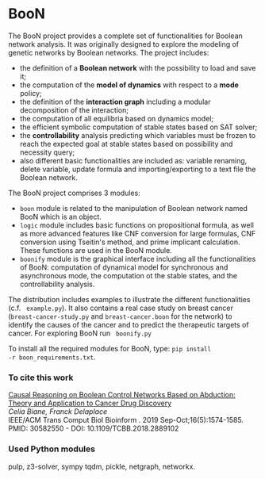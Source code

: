 <h1> BooN  </h1>
The BooN project provides a complete set of functionalities for Boolean network analysis. 
It was originally designed to explore the modeling of genetic networks by Boolean networks. 
The project includes:
    <ul>
    <li> the definition of a <b>Boolean network</b> with the possibility to load and save it; </li>
    <li> the computation of the <b>model of dynamics</b> with respect to a <b>mode</b> policy;  </li>
    <li> the definition of the <b>interaction graph</b> including a modular decomposition of the interaction;  </li>
    <li> the  computation of all equilibria based on dynamics model;  </li>
    <li> the efficient symbolic computation of stable states based on SAT solver;  </li>
    <li> the <b>controllability</b> analysis predicting which variables must be frozen 
         to reach the expected goal at stable states based on possibility and necessity query;</li>
   <li>also different basic functionalities are included as: variable renaming, delete variable,
     update formula and importing/exporting to a text file the Boolean network. </li>
    </ul>

The BooN project comprises 3 modules:
<ul>
<li> <code>boon</code> module is related to the manipulation of Boolean network named BooN which is an object.</li>
<li>  <code>logic</code> module includes basic functions on propositional formula,
as well as more advanced features like CNF conversion for large formulas, CNF conversion using Tseitin's method, 
and prime implicant calculation. These functions are used in the BooN module. </li>
<li> <code>boonify</code> module is the graphical interface including all the functionalities of BooN:
computation of dynamical model for synchronous and asynchronous mode, the computation ot the stable states, and 
the controllability analysis.</li>
</ul>

The distribution includes examples to illustrate the different functionalities (c.f. <code> example.py</code>).
It also contains a real case study on breast cancer (<code>breast-cancer-study.py</code> and <code>breast-cancer.boon</code> for the network)
to identify the causes of the cancer and to predict the therapeutic targets of cancer.
For exploring BooN run <code> boonify.py </code>

To install all the required modules for BooN, type: <code>pip install -r boon_requirements.txt</code>.

<H3> To cite this work</H3>
<a href="https://pubmed.ncbi.nlm.nih.gov/30582550/"> Causal Reasoning on Boolean Control Networks Based on Abduction: Theory and Application to Cancer Drug Discovery</a>
<br/>
<i> Celia Biane, Franck Delaplace</i>
<br>
IEEE/ACM Trans Comput Biol Bioinform
. 2019 Sep-Oct;16(5):1574-1585. 
<br>
PMID: 30582550 - DOI: 10.1109/TCBB.2018.2889102
<H3>Used Python modules </H3> pulp, z3-solver, sympy tqdm, pickle, netgraph, networkx.
